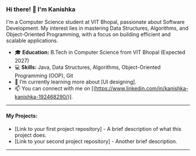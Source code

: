 ### Hi there! 👋 I'm Kanishka

I'm a Computer Science student at VIT Bhopal, passionate about Software Development. My interest lies in mastering Data Structures, Algorithms, and Object-Oriented Programming, with a focus on building efficient and scalable applications.

- 🎓 **Education:** B.Tech in Computer Science from VIT Bhopal (Expected 2027)
- 💻 **Skills:** Java, Data Structures, Algorithms, Object-Oriented Programming (OOP), Git
- 🌱 I’m currently learning more about [UI designing].
- 📫 You can connect with me on [(https://www.linkedin.com/in/kanishka-kanishka-192468290/)].

---

#### My Projects:
* [Link to your first project repository] - A brief description of what this project does.
* [Link to your second project repository] - Another brief description.
---
